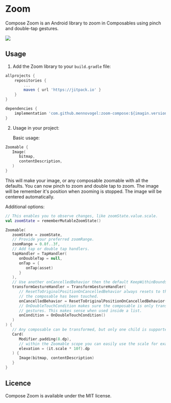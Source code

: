 # Zoom

Compose Zoom is an Android library to zoom in Composables using pinch and double-tap gestures.

![](https://github.com/mennovogel/zoom-compose/raw/main/preview.gif)

## Usage

1. Add the Zoom library to your `build.gradle` file:

```gradle
allprojects {
    repositories {
        ...
        maven { url 'https://jitpack.io' }
    }
}

dependencies {
    implementation 'com.github.mennovogel:zoom-compose:${imagin.version}'
}
```

2. Usage in your project:

   Basic usage: 

```kotlin
Zoomable {
   Image(
      bitmap,
      contentDescription,
   )
}
```

This will make your image, or any composable zoomable with all the defaults. You can now pinch 
to zoom and double tap to zoom. The image will be remember it's position when zooming is stopped.
The image will be centered automatically.   

   Additional options:

```kotlin
// This enables you to observe changes, like zoomState.value.scale. 
val zoomState = rememberMutableZoomState()

Zoomable(
   zoomState = zoomState,
   // Provide your preferred zoomRange.
   zoomRange = 0.8f..3f,
   // Add tap or double tap handlers.
   tapHandler = TapHandler(
      onDoubleTap = null,
      onTap = {
         onTap(asset)
      }
   ),
   // Use another onCancelledBehavior then the default KeepWithinBoundsOnCancelledBehavior.
   transformGestureHandler = TransformGestureHandler(
      // ResetToOriginalPositionOnCancelledBehavior always resets to the original position after 
      // the composable has been touched.
      onCancelledBehavior = ResetToOriginalPositionOnCancelledBehavior(),
      // OnDoubleTouchCondition makes sure the composable is only transformed with double touch 
      // gestures. This makes sense when used inside a list. 
      onCondition = OnDoubleTouchCondition()
   )
) {
   // Any composable can be transformed, but only one child is supported.
   Card(
      Modifier.padding(8.dp),
      // within the Zoomable scope you can easily use the scale for example.
      elevation = (it.scale * 10f).dp
   ) {
      Image(bitmap, contentDescription)
   }
}
```

## Licence

Compose Zoom is available under the MIT license.